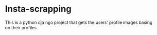 # Insta-scrapping

This is a python dja ngo project that gets the users' profile images basing on their profiles 
